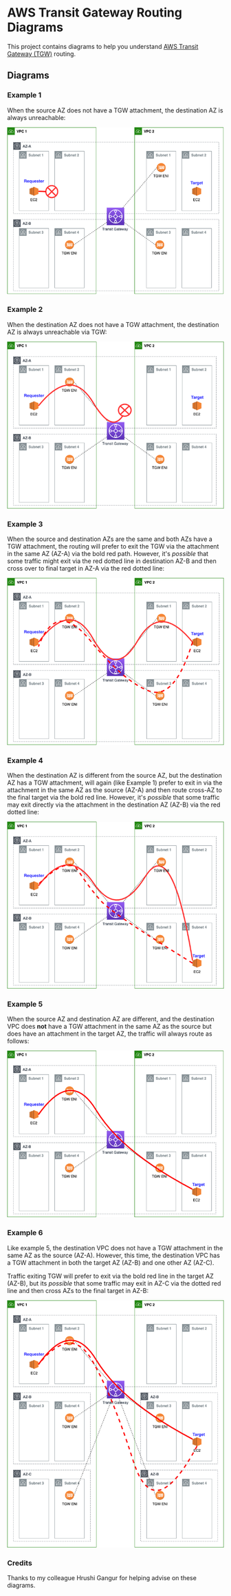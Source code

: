 # AWS Transit Gateway Routing Diagrams

This project contains diagrams to help you understand [AWS Transit Gateway (TGW)](https://aws.amazon.com/transit-gateway/) routing.

## Diagrams

### Example 1

When the source AZ does not have a TGW attachment, the destination AZ is always unreachable:

![example 1](example-1.png)

### Example 2

When the destination AZ does not have a TGW attachment, the destination AZ is always unreachable via TGW:

![example 2](example2.png)

### Example 3

When the source and destination AZs are the same and both AZs have a TGW attachment, the routing will prefer to exit the TGW via the attachment in the same AZ (AZ-A) via the bold red path. However, it's *possible* that some traffic might exit via the red dotted line in destination AZ-B and then cross over to final target in AZ-A via the red dotted line:

![example 3](example3.png)

### Example 4

When the destination AZ is different from the source AZ, but the destination AZ has a TGW attachment, will again (like Example 1) prefer to exit in via the attachment in the same AZ as the source (AZ-A) and then route cross-AZ to the final target via the bold red line. However, it's *possible* that some traffic may exit directly via the attachment in the destination AZ (AZ-B) via the red dotted line:

![example 4](example4.png)

### Example 5

When the source AZ and destination AZ are different, and the destination VPC does **not** have a TGW attachment in the same AZ as the source but does have an attachment in the target AZ, the traffic will always route as follows:

![example 5](example5.png)

### Example 6

Like example 5, the destination VPC does not have a TGW attachment in the same AZ as the source (AZ-A). However, this time, the destination VPC has a TGW attachment in both the target AZ (AZ-B) and one other AZ (AZ-C).

Traffic exiting TGW will prefer to exit via the bold red line in the target AZ (AZ-B), but its *possible* that some traffic may exit in AZ-C via the dotted red line and then cross AZs to the final target in AZ-B:

![example 6](example6.png)


### Credits

Thanks to my colleague Hrushi Gangur for helping advise on these diagrams.
